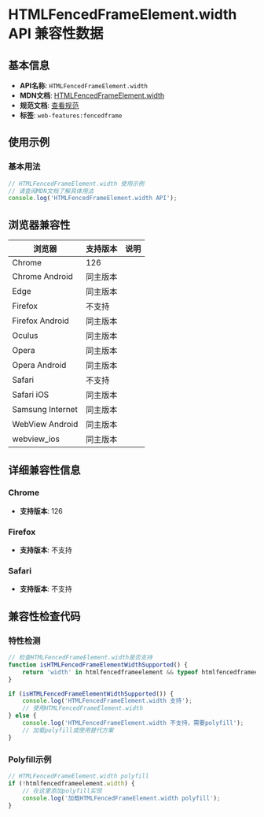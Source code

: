 # HTMLFencedFrameElement.width API 兼容性数据

## 基本信息

- **API名称**: `HTMLFencedFrameElement.width`
- **MDN文档**: [HTMLFencedFrameElement.width](https://developer.mozilla.org/docs/Web/API/HTMLFencedFrameElement/width)
- **规范文档**: [查看规范](https://wicg.github.io/fenced-frame/#dom-htmlfencedframeelement-width)
- **标签**: `web-features:fencedframe`

## 使用示例

### 基本用法

```javascript
// HTMLFencedFrameElement.width 使用示例
// 请查阅MDN文档了解具体用法
console.log('HTMLFencedFrameElement.width API');
```

## 浏览器兼容性

| 浏览器 | 支持版本 | 说明 |
|--------|----------|------|
| Chrome | 126 |  |
| Chrome Android | 同主版本 |  |
| Edge | 同主版本 |  |
| Firefox | 不支持 |  |
| Firefox Android | 同主版本 |  |
| Oculus | 同主版本 |  |
| Opera | 同主版本 |  |
| Opera Android | 同主版本 |  |
| Safari | 不支持 |  |
| Safari iOS | 同主版本 |  |
| Samsung Internet | 同主版本 |  |
| WebView Android | 同主版本 |  |
| webview_ios | 同主版本 |  |

## 详细兼容性信息

### Chrome

- **支持版本**: 126

### Firefox

- **支持版本**: 不支持

### Safari

- **支持版本**: 不支持

## 兼容性检查代码

### 特性检测

```javascript
// 检查HTMLFencedFrameElement.width是否支持
function isHTMLFencedFrameElementWidthSupported() {
    return 'width' in htmlfencedframeelement && typeof htmlfencedframeelement.width === 'function';
}

if (isHTMLFencedFrameElementWidthSupported()) {
    console.log('HTMLFencedFrameElement.width 支持');
    // 使用HTMLFencedFrameElement.width
} else {
    console.log('HTMLFencedFrameElement.width 不支持，需要polyfill');
    // 加载polyfill或使用替代方案
}
```

### Polyfill示例

```javascript
// HTMLFencedFrameElement.width polyfill
if (!htmlfencedframeelement.width) {
    // 在这里添加polyfill实现
    console.log('加载HTMLFencedFrameElement.width polyfill');
}
```

